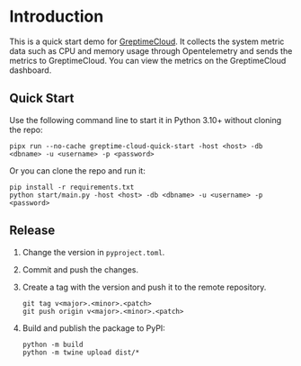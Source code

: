 # Introduction

This is a quick start demo for [GreptimeCloud](https://greptime.cloud/). It collects the system metric data such as CPU and memory usage through Opentelemetry and sends the metrics to GreptimeCloud. You can view the metrics on the GreptimeCloud dashboard.

## Quick Start

Use the following command line to start it in Python 3.10+ without cloning the repo:

```shell
pipx run --no-cache greptime-cloud-quick-start -host <host> -db <dbname> -u <username> -p <password>
```

Or you can clone the repo and run it:

```shell
pip install -r requirements.txt
python start/main.py -host <host> -db <dbname> -u <username> -p <password>
```

## Release

1. Change the version in `pyproject.toml`.
2. Commit and push the changes.
3. Create a tag with the version and push it to the remote repository.

    ```shell
    git tag v<major>.<minor>.<patch>
    git push origin v<major>.<minor>.<patch>
    ```

4. Build and publish the package to PyPI:

    ```shell
    python -m build
    python -m twine upload dist/*
    ```
